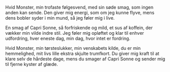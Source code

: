 Hvid Monster, min trofaste følgesvend,
med sin søde smag, som ingen anden kan sende.
Den giver mig energi, som om jeg kunne flyve,
mens dens bobler syder i min mund, så jeg føler mig i live.

En smag af Capri Sonne, så forfriskende og mild,
et sus af koffein, der vækker min vilde indre stil.
Jeg føler mig opløftet og klar til enhver udfordring,
hver eneste dag, min dag, hvor intet er fordring.

Hvid Monster, min tørsteslukker, min venskabets kilde,
du er min hemmelighed, mit livs lille ekstra skjulte trumfkort.
Du giver mig kraft til at klare selv de hårdeste dage,
mens du smager af Capri Sonne og sender mig til fjerne kyster af glæde.
